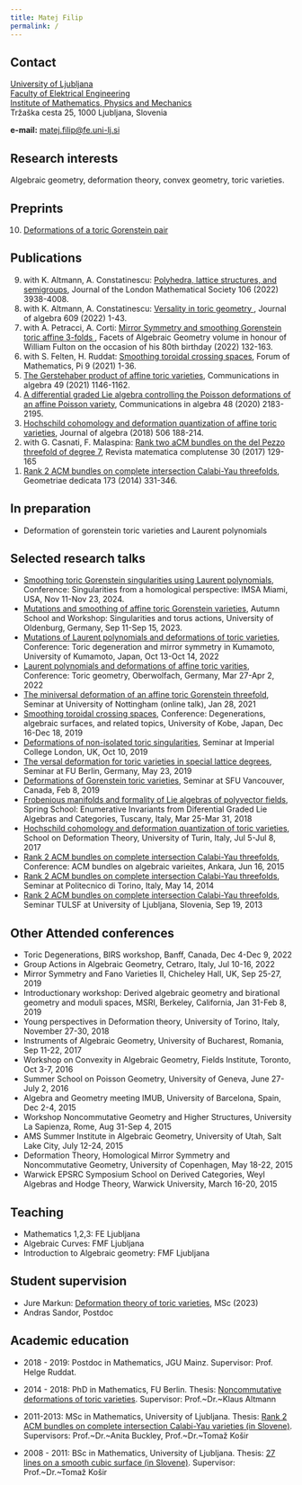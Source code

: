 ```yaml
---
title: Matej Filip
permalink: /
---
```


## Contact

[University of Ljubljana](https://www.uni-lj.si/university/)<br/>
[Faculty of Elektrical Engineering](https://www.fe.uni-lj.si/en) <br/>
[Institute of Mathematics, Physics and Mechanics](http://www.imfm.si/) <br/>
Tržaška cesta 25, 1000 Ljubljana, Slovenia

**e-mail:** matej.filip@fe.uni-lj.si

## Research interests

Algebraic geometry, deformation theory, convex geometry, toric varieties.

## Preprints

<ol>
<li value="10"> <a href="https://arxiv.org/pdf/2006.12960">Deformations of a toric Gorenstein pair</a></li>
</ol>

## Publications

<ol>
<li value="9"> with K. Altmann, A. Constatinescu: <a href="https://londmathsoc.onlinelibrary.wiley.com/doi/10.1112/jlms.12678">Polyhedra, lattice structures, and semigroups</a>, Journal of the London Mathematical Society 106 (2022) 3938-4008.</li>
<li value="8">  with K. Altmann, A. Constatinescu: <a href="https://www.sciencedirect.com/science/article/pii/S002186932200285X">Versality in toric geometry </a>, Journal of algebra 609 (2022) 1-43.</li>
<li value="7">  with A. Petracci, A. Corti: <a href="https://doi.org/10.1017/9781108877831.005">Mirror Symmetry and smoothing Gorenstein toric affine 3-folds </a>, Facets of Algebraic Geometry
volume in honour of William Fulton on the occasion of his 80th birthday (2022) 132-163.</li>
<li value="6"> with S. Felten, H. Ruddat: <a href="https://doi.org/10.1017/fmp.2021.8">Smoothing toroidal crossing spaces</a>, Forum of Mathematics, Pi 9 (2021) 1-36.</li>
<li value="5"> <a href="https://doi.org/10.1080/00927872.2020.1828906">The Gerstehaber product of affine toric varieties</a>, Communications in algebra 49 (2021) 1146-1162.</li>
<li value="4"> <a href="https://doi.org/10.1080/00927872.2019.1710520">A differential graded Lie algebra controlling the Poisson deformations of an affine Poisson variety</a>, Communications in algebra 48 (2020) 2183-2195.</li>
<li value="3"> <a href="https://doi.org/10.1016/j.jalgebra.2018.03.016">Hochschild cohomology and deformation quantization of affine toric varieties</a>, 
	Journal of algebra (2018) 506 188-214.</li>
<li value="2"> with G. Casnati, F. Malaspina: <a href="https://doi.org/10.1007/s13163-016-0213-2">Rank two aCM bundles on the del Pezzo threefold of degree 7</a>,
	Revista matematica complutense 30 (2017) 129-165</li>
<li value="1"> <a href="https://doi.org/10.1007/s10711-013-9945-z">Rank 2 ACM bundles on complete intersection Calabi-Yau threefolds</a>,  
	Geometriae dedicata 173 (2014) 331-346.</li>
</ol>

## In preparation

* Deformation of gorenstein toric varieties and Laurent polynomials


## Selected research talks

* [Smoothing toric Gorenstein singularities using Laurent polynomials](https://sites.google.com/view/singularities-imsa-2024),
  	Conference: Singularities from a homological perspective: IMSA Miami, USA, Nov 11-Nov 23, 2024.
* [Mutations and smoothing of affine toric Gorenstein varieties](https://uol.de/mathematik/aktuelles/singularities-and-torus-actions),
  	Autumn School and Workshop: Singularities and torus actions, University of Oldenburg, Germany, Sep 11-Sep 15, 2023.
* [Mutations of Laurent polynomials and deformations of toric varieties](https://nfujita-math.github.io/tdms2022/index.html),
  Conference: Toric degeneration and mirror symmetry in Kumamoto, University of Kumamoto, Japan, Oct 13-Oct 14, 2022
* [Laurent polynomials and deformations of affine toric varities](https://www.mfo.de/occasion/2213/www_view),
  Conference: Toric geometry, Oberwolfach, Germany, Mar 27-Apr 2, 2022
 * [The miniversal deformation of an affine toric Gorenstein threefold](https://kasprzyk.work/seminars/ag.html),
  Seminar at University of Nottingham (online talk), Jan 28, 2021 
* [Smoothing toroidal crossing spaces](https://sites.google.com/view/1912kobe),
  Conference: Degenerations, algebraic surfaces, and related topics, University of Kobe, Japan, Dec 16-Dec 18, 2019 
 * [Deformations of non-isolated toric singularities](https://www.imperial.ac.uk/events/96313/matej-filip-deformations-of-non-isolated-toric-singularities/),
  Seminar at Imperial College London, UK, Oct 10, 2019
* [The versal deformation for toric varieties in special lattice degrees](https://www.mi.fu-berlin.de/math/groups/ag-algebra/seminaralgeom/index.html),
  Seminar at FU Berlin, Germany, May 23, 2019
* [Deformations of Gorenstein toric varieties](https://www.sfu.ca/~nilten/teaching/ntag_archive.html),
  Seminar at SFU Vancouver, Canada, Feb 8, 2019
* [Frobenious manifolds and formality of Lie algebras of polyvector fields](https://www.agtz.mathematik.uni-mainz.de/tag/spring-school/),
  Spring School: Enumerative Invariants from Diferential Graded Lie Algebras and
Categories, Tuscany, Italy, Mar 25-Mar 31, 2018
* [Hochschild cohomology and deformation quantization of toric varieties](https://www.deformationschool.unito.it/),
  School on Deformation Theory, University of Turin, Italy, Jul 5-Jul 8, 2017
* [Rank 2 ACM bundles on complete intersection Calabi-Yau threefolds](http://wwwvb0.wix.com/wwwvb2015),
  Conference: ACM bundles on algebraic varieites, Ankara, Jun 16, 2015  
* [Rank 2 ACM bundles on complete intersection Calabi-Yau threefolds](https://www.dm-seminarialggeo.unito.it/eventi?view=venueevents&id=2%3ApolitecnicoTorino&order=field_sede&sort=desc&page=8),
  Seminar at Politecnico di Torino, Italy, May 14, 2014
* [Rank 2 ACM bundles on complete intersection Calabi-Yau threefolds](https://users.fmf.uni-lj.si/kosir/tulsfVIII.htm),
  Seminar TULSF at University of Ljubljana, Slovenia, Sep 19, 2013 
  






## Other Attended conferences

* Toric Degenerations, BIRS workshop,
Banff, Canada, Dec 4-Dec 9, 2022
* Group Actions in Algebraic Geometry,
Cetraro, Italy, Jul 10-16, 2022
* Mirror Symmetry and Fano Varieties II,
Chicheley Hall, UK, Sep 25-27, 2019
* Introductionary workshop: Derived algebraic geometry and birational geometry and moduli spaces,
MSRI, Berkeley, California, Jan 31-Feb 8, 2019
* Young perspectives in Deformation theory,
University of Torino, Italy, November 27-30, 2018
* Instruments of Algebraic Geometry,
University of Bucharest, Romania, Sep 11-22, 2017
* Workshop on Convexity in Algebraic Geometry,
Fields Institute, Toronto, Oct 3-7, 2016
* Summer School on Poisson Geometry,
University of Geneva, June 27-July 2, 2016
* Algebra and Geometry meeting IMUB,
University of Barcelona, Spain, Dec 2-4, 2015
* Workshop Noncommutative Geometry and Higher Structures,
University La Sapienza, Rome, Aug 31-Sep 4, 2015
* AMS Summer Institute in Algebraic Geometry,
University of Utah, Salt Lake City, July 12-24, 2015
* Deformation Theory, Homological Mirror Symmetry and Noncommutative Geometry,
University of Copenhagen, May 18-22, 2015
* Warwick EPSRC Symposium School on Derived Categories, Weyl Algebras and Hodge Theory,
Warwick University, March 16-20, 2015


## Teaching

* Mathematics 1,2,3: FE Ljubljana 
* Algebraic Curves: FMF Ljubljana
* Introduction to Algebraic geometry: FMF Ljubljana


## Student supervision

* Jure Markun: [Deformation theory of toric varieties](https://repozitorij.uni-lj.si/IzpisGradiva.php?id=149757), MSc (2023)
* Andras Sandor, Postdoc

## Academic education

* 2018 - 2019: Postdoc in Mathematics, JGU Mainz. Supervisor: Prof. Helge Ruddat.

* 2014 - 2018: PhD in Mathematics, FU Berlin. Thesis: [Noncommutative deformations of toric varieties](https://refubium.fu-berlin.de/bitstream/handle/fub188/23203/Thesis_Filip.pdf?sequence=3&isAllowed=y). Supervisor: Prof.~Dr.~Klaus Altmann
* 2011-2013: MSc in Mathematics, University of Ljubljana. Thesis: [Rank 2 ACM bundles on complete intersection Calabi-Yau varieties (in Slovene)](https://repozitorij.uni-lj.si/IzpisGradiva.php?id=97237). Supervisors: Prof.~Dr.~Anita Buckley, Prof.~Dr.~Tomaž Košir 
* 2008 - 2011: BSc in Mathematics, University of Ljubljana. Thesis: [27 lines on a smooth cubic surface (in Slovene)](https://repozitorij.uni-lj.si/IzpisGradiva.php?id=95825). Supervisor: Prof.~Dr.~Tomaž Košir
